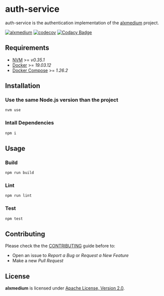 # auth-service

auth-service is the authentication implementation of the [alxmedium](https://github.com/alxmedium/alxmedium) project.

[![alxmedium](https://circleci.com/gh/alxmedium/auth-service.svg?style=svg)](https://circleci.com/gh/alxmedium/auth-service) [![codecov](https://codecov.io/gh/alxmedium/auth-service/branch/master/graph/badge.svg)](https://codecov.io/gh/alxmedium/auth-service) [![Codacy Badge](https://app.codacy.com/project/badge/Grade/86300b3f30e54f5983e3f05a254aec8a)](https://www.codacy.com/gh/alxmedium/auth-service?utm_source=github.com&utm_medium=referral&utm_content=alxmedium/auth-service&utm_campaign=Badge_Grade)

## Requirements

- [NVM](https://github.com/nvm-sh/nvm) >= _v0.35.1_
- [Docker](https://docs.docker.com/engine/install/) >= _19.03.12_
- [Docker Compose](https://docs.docker.com/compose/install/) >= _1.26.2_

## Installation

### Use the same Node.js version than the project

```sh
nvm use
```

### Intall Dependencies

```sh
npm i
```

## Usage

### Build

```sh
npm run build
```

### Lint

```sh
npm run lint
```

### Test

```sh
npm test
```

## Contributing

Please check the the [CONTRIBUTING](https://github.com/alxmedium/alxmedium/blob/master/CONTRIBUTING.md) guide before to:

- Open an issue to _Report a Bug_ or _Request a New Feature_
- Make a new _Pull Request_

## License

**alxmedium** is licensed under [Apache License, Version 2.0](https://github.com/alxmedium/alxmedium/blob/master/LICENSE).
